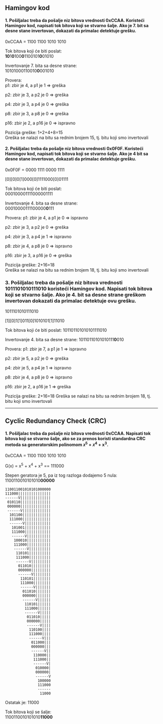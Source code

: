 ## Hamingov kod

 
#### 1. Pošiljalac treba da pošalje niz bitova vrednosti 0xCCAA. Koristeći Hamingov kod, napisati tok bitova koji se stvarno šalje. Ako je 7. bit sa desne stane invertovan, dokazati da primalac detektuje grešku.

0xCCAA = 1100 1100 1010 1010

Tok bitova koji će biti poslat:  
**10**1**0**100**0**1100101**0**01010  


Invertovanje 7. bita sa desne strane:  
10101000110010**0**001010  

Provera:  
p1: zbir je 4, a p1 je 1 => greška

p2: zbir je 3, a p2 je 0 => greška

p4: zbir je 3, a p4 je 0 => greška

p8: zbir je 3, a p8 je 0 => greška

p16: zbir je 2, a p16 je 0 => ispravno


Pozicija greške: 1+2+4+8=15  
Greška se nalazi na bitu sa rednim brojem 15, tj. bitu koji smo invertovali



#### 2. Pošiljalac treba da pošalje niz bitova vrednosti 0x0F0F. Koristeći Hamingov kod, napisati tok bitova koji se stvarno šalje. Ako je 4 bit sa desne stane invertovan, dokazati da primalac detektuje grešku.

0x0F0F = 0000 1111 0000 1111  

[0][0]0[1]000[0]1111000[0]01111  

Tok bitova koji će biti poslat:  
000100001111000001111

Invertovanje 4. bita sa desne strane:  
00010000111100000**0**111  


Provera:
p1: zbir je 4, a p1 je 0 => ispravno

p2: zbir je 3, a p2 je 0 => greška

p4: zbir je 3, a p4 je 1 => ispravno

p8: zbir je 4, a p8 je 0 => ispravno

p16: zbir je 3, a p16 je 0 => greška


Pozicija greške: 2+16=18  
Greška se nalazi na bitu sa rednim brojem 18, tj. bitu koji smo invertovali



### 3. Pošiljalac treba da pošalje niz bitova vrednosti 1011101010111010 koristeći Hamingov kod. Napisati tok bitova koji se stvarno šalje. Ako je 4. bit sa desne strane greškom invertovan dokazati da primalac detektuje ovu grešku.

1011101010111010

[1][0]1[1]011[0]1010101[1]11010

Tok bitova koji će biti poslat:
101101101010101111010

Invertovanje 4. bita sa desne strane:
10110110101010111**0**010

Provera:
p1: zbir je 7, a p1 je 1 => ispravno

p2: zbir je 5, a p2 je 0 => greška

p4: zbir je 5, a p4 je 1 => ispravno

p8: zbir je 4, a p8 je 0 => ispravno

p16: zbir je 2, a p16 je 1 => greška

Pozicija greške: 2+16=18
Greška se nalazi na bitu sa rednim brojem 18, tj. bitu koji smo invertovali

---

## Cyclic Redundancy Check (CRC)

#### 1. Pošiljalac treba da pošalje niz bitova vrednosti 0xCCAA. Napisati tok bitova koji se stvarno šalje, ako se za prenos koristi standardna CRC metoda sa generatorskim polinomom 𝑥<sup>5</sup> + 𝑥<sup>4</sup> + x<sup>3</sup>.

0xCCAA = 1100 1100 1010 1010

G(x) = x<sup>5</sup> + x<sup>4</sup> + x<sup>3</sup> == 111000

Stepen geratora je 5, pa iz tog razloga dodajemo 5 nula:  
1100110010101010**00000**  

```
110011001010101000000
111000|||||||||||||||
------V||||||||||||||
 010110||||||||||||||
 000000||||||||||||||
 ------V|||||||||||||
  101100|||||||||||||
  111000|||||||||||||
  ------V||||||||||||
   101001||||||||||||
   111000||||||||||||
   ------V|||||||||||
    100010|||||||||||
    111000|||||||||||
    ------V||||||||||
     110101||||||||||
     111000||||||||||
     ------V|||||||||
      011010|||||||||
      000000|||||||||
      ------V||||||||
       110101||||||||
       111000||||||||
       ------V|||||||
        011010|||||||
        000000|||||||
        ------V||||||
         110101||||||
         111000||||||
         ------V|||||
          011010|||||
          000000|||||
          ------V||||
           110100||||
           111000||||
           ------V|||
            011000|||
            000000|||
            ------V||
             110000||
             111000||
             ------V|
              010000|
              000000|
              ------V
               100000
               111000
               ------
                11000
```

Ostatak je: 11000

Tok bitova koji se šalje:  
1100110010101010**11000**

